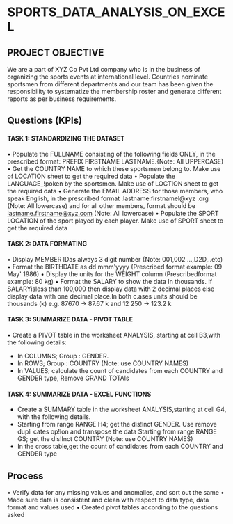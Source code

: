 # SPORTS_DATA_ANALYSIS_ON_EXCEL

## PROJECT OBJECTIVE

We are a part of XYZ Co Pvt Ltd company who is in the business of organizing the sports events at international level. Countries nominate sportsmen from different departments and our team has been given the responsibility to systematize the membership roster and generate different reports as per business requirements. 

## Questions (KPIs)
#### TASK 1: STANDARDIZING THE DATASET

• Populate the FULLNAME consisting of the following fields ONLY, in the prescribed format: PREFIX FIRSTNAME LASTNAME.{Note: All UPPERCASE) 
• Get the COUNTRY NAME to which these sportsmen belong to. Make use of LOCATION sheet to get the required data
• Populate the LANGUAGE_!poken by the sportsmen. Make use of LOCTION sheet to get the required data
• Generate the EMAIL ADDRESS for those members, who speak English, in the prescribed format :lastname.firstnamel@xyz .org {Note: All lowercase) and for all other members, format should be lastname.firstname@xyz.com (Note: All lowercase)
• Populate the SPORT LOCATION of the sport played by each player. Make use of SPORT sheet to get the required data

####  TASK 2: DATA FORMATING
• Display MEMBER IDas always 3 digit number {Note: 001,002 ...,D2D,..etc)
• Format the BIRTHDATE as dd mmm'yyyy (Prescribed format example: 09 May' 1986) 
• Display the units for the WEIGHT column (Prescribedformat example: 80 kg)
• Format the SALARY to show the data In thousands. If SALARYisless than 100,000 then display data with 2 decimal places else display data with one decimal place.In both c.ases units  should be thousands (k) e.g. 87670 -> 87.67 k and 12 250 -> 123.2 k

####  TASK 3: SUMMARIZE DATA - PIVOT TABLE
• Create a PIVOT table in the worksheet ANALYSIS, starting at cell B3,with the following details: 
 - In COLUMNS; Group : GENDER.
 - In ROWS; Group : COUNTRY (Note: use COUNTRY NAMES)
 - In VALUES; calculate the count of candidates from each COUNTRY and GENDER type, Remove GRAND TOTAls

####  TASK 4: SUMMARIZE DATA - EXCEL FUNCTIONS
 - Create a SUMMARY table in the worksheet ANALYSIS,starting at cell G4, with the following details.
 - Starting from range RANGE H4; get the dis!lnct GENDER. Use remove dupli cates op!lon and transpose the data Starting from range RANGE GS; get the dis!lnct COUNTRY (Note: use COUNTRY NAMES)
 - In the cross table,get the count of candidates from each COUNTRY and GENDER type


## Process
•	Verify data for any missing values and anomalies, and sort out the same
•	Made sure data is consistent and clean with respect to data type, data format and values used
•	Created pivot tables according to the questions asked
